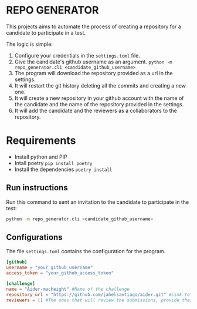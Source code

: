 # REPO GENERATOR

This projects aims to automate the process of creating a repository for a candidate to participate in a test.

The logic is simple:
1. Configure your credentials in the `settings.toml` file.
2. Give the candidate's github username as an argument. `python -m repo_generator.cli <candidate_github_username>`
3. The program will download the repository provided as a url in the settings.
4. It will restart the git history deleting all the commits and creating a new one.
5. It will create a new repository in your github account with the name of the candidate and the name of the repository provided in the settings.
6. It will add the candidate and the reviewers as a collaborators to the repository.

# Requirements

- Install python and PIP
- Intall poetry `pip install poetry`
- Install the dependencies `poetry install`


## Run instructions

Run this command to sent an invitation to the candidate to participate in the test:

```bash
python -m repo_generator.cli <candidate_github_username>
```


## Configurations

The file `settings.toml` contains the configuration for the program.

```toml
[github]
username = "your_github_username"
access_token = "your_github_access_token"

[challenge]
name = "Aider-macheight" #Name of the challenge
repository_url = "https://github.com/jahelsantiago/aider.git" #Link to the original repo for the challenge
reviewers = [] #The ones that will review the submissions, provide their github usernames
```